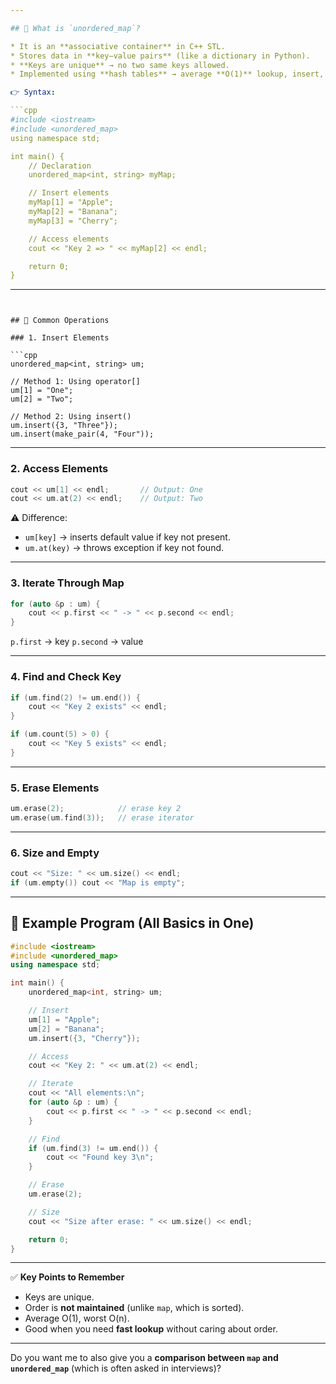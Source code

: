 ```yaml
---

## 🔹 What is `unordered_map`?

* It is an **associative container** in C++ STL.
* Stores data in **key–value pairs** (like a dictionary in Python).
* **Keys are unique** → no two same keys allowed.
* Implemented using **hash tables** → average **O(1)** lookup, insert, delete.

👉 Syntax:

```cpp
#include <iostream>
#include <unordered_map>
using namespace std;

int main() {
    // Declaration
    unordered_map<int, string> myMap;

    // Insert elements
    myMap[1] = "Apple";
    myMap[2] = "Banana";
    myMap[3] = "Cherry";

    // Access elements
    cout << "Key 2 => " << myMap[2] << endl;

    return 0;
}
```

---
```


## 🔹 Common Operations

### 1. Insert Elements

```cpp
unordered_map<int, string> um;

// Method 1: Using operator[]
um[1] = "One";
um[2] = "Two";

// Method 2: Using insert()
um.insert({3, "Three"});
um.insert(make_pair(4, "Four"));
```

---

### 2. Access Elements

```cpp
cout << um[1] << endl;       // Output: One
cout << um.at(2) << endl;    // Output: Two
```

⚠️ Difference:

* `um[key]` → inserts default value if key not present.
* `um.at(key)` → throws exception if key not found.

---

### 3. Iterate Through Map

```cpp
for (auto &p : um) {
    cout << p.first << " -> " << p.second << endl;
}
```

`p.first` → key
`p.second` → value

---

### 4. Find and Check Key

```cpp
if (um.find(2) != um.end()) {
    cout << "Key 2 exists" << endl;
}

if (um.count(5) > 0) {
    cout << "Key 5 exists" << endl;
}
```

---

### 5. Erase Elements

```cpp
um.erase(2);            // erase key 2
um.erase(um.find(3));   // erase iterator
```

---

### 6. Size and Empty

```cpp
cout << "Size: " << um.size() << endl;
if (um.empty()) cout << "Map is empty";
```

---

## 🔹 Example Program (All Basics in One)

```cpp
#include <iostream>
#include <unordered_map>
using namespace std;

int main() {
    unordered_map<int, string> um;

    // Insert
    um[1] = "Apple";
    um[2] = "Banana";
    um.insert({3, "Cherry"});

    // Access
    cout << "Key 2: " << um.at(2) << endl;

    // Iterate
    cout << "All elements:\n";
    for (auto &p : um) {
        cout << p.first << " -> " << p.second << endl;
    }

    // Find
    if (um.find(3) != um.end()) {
        cout << "Found key 3\n";
    }

    // Erase
    um.erase(2);

    // Size
    cout << "Size after erase: " << um.size() << endl;

    return 0;
}
```

---

✅ **Key Points to Remember**

* Keys are unique.
* Order is **not maintained** (unlike `map`, which is sorted).
* Average O(1), worst O(n).
* Good when you need **fast lookup** without caring about order.

---

Do you want me to also give you a **comparison between `map` and `unordered_map`** (which is often asked in interviews)?

